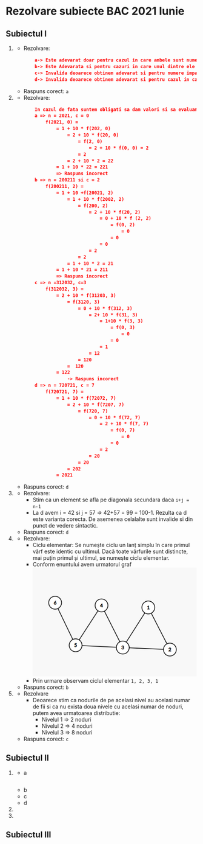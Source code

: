 # Rezolvare subiecte BAC 2021 Iunie

## Subiectul I
1. 
    - Rezolvare:
        ```json
            a-> Este adevarat doar pentru cazul in care ambele sunt numere pare. Raspuns corect.
            b-> Este Adevarata si pentru cazuri in care unul dintre ele este impar (x = 3, y = 2) deci este o optiune invalida
            c-> Invalida deoarece obtinem adevarat si pentru numere impare (x = 5, y = 3)
            d-> Invalida deoarece obtinem adevarat si pentru cazul in care ambele sunt pare dar si pentru cazul in care ambele sunt impare.
        ```
    - Raspuns corect: `a`
2. 
    - Rezolvare:
        ```json
            In cazul de fata suntem obligati sa dam valori si sa evaluam functia.
            a => n = 2021, c = 0
                f(2021, 0) = 
                    = 1 + 10 * f(202, 0)
                        = 2 + 10 * f(20, 0)
                            = f(2, 0)
                                = 2 + 10 * f(0, 0) = 2
                            = 2
                        = 2 + 10 * 2 = 22
                    = 1 + 10 * 22 = 221
                    => Raspuns incorect
            b => n = 200211 si c = 2
                f(200211, 2) =
                    = 1 + 10 +f(20021, 2)
                        = 1 + 10 * f(2002, 2)
                            = f(200, 2)
                                = 2 + 10 * f(20, 2)
                                    = 0 + 10 * f (2, 2)
                                        = f(0, 2)
                                            = 0
                                        = 0
                                    = 0
                                = 2
                            = 2
                        = 1 + 10 * 2 = 21
                    = 1 + 10 * 21 = 211
                    => Raspuns incorect
            c => n =312032, c=3
                f(312032, 3) =
                    = 2 + 10 * f(31203, 3)
                        = f(3120, 3)
                            = 0 + 10 * f(312, 3)
                                = 2+ 10 * f(31, 3)
                                    = 1+10 * f(3, 3)
                                        = f(0, 3)
                                            = 0
                                        = 0
                                    = 1
                                = 12
                            = 120
                        =  120
                    = 122
                        -> Raspuns incorect
            d => n = 720721, c = 7
                f(720721, 7) =
                    = 1 + 10 * f(72072, 7)
                        = 2 + 10 * f(7207, 7)
                            = f(720, 7)
                                = 0 + 10 * f(72, 7)
                                    = 2 + 10 * f(7, 7)
                                        = f(0, 7)
                                            = 0
                                        = 0
                                    = 2
                                = 20
                            = 20
                        = 202
                    = 2021
        ```
    - Raspuns corect: `d`
3. 
    - Rezolvare:
        - Stim ca un element se afla pe diagonala secundara daca `i+j = n-1`
        - La d avem i = 42 si j = 57 => 42+57 = 99 = 100-1. Rezulta ca d este varianta corecta. De asemenea celalalte sunt invalide si din punct de vedere sintactic.
    - Raspuns corect: `d`
4. 
    - Rezolvare:
        - Ciclu elementar:  Se numește ciclu un lanț simplu în care primul vârf este identic cu ultimul. Dacă toate vârfurile sunt distincte, mai puțin primul și ultimul, se numește ciclu elementar.
        - Conform enuntului avem urmatorul graf
         ![Poza graf](imagini/s1e4.png)
        - Prin urmare observam ciclul elementar `1, 2, 3, 1`
    - Raspuns corect: `b`
5. 
    - Rezolvare
        - Deoarece stim ca nodurile de pe acelasi nivel au acelasi numar de fii si ca nu exista doua nivele cu acelasi numar de noduri, putem avea urmatoarea distributie:
            - Nivelul 1 => 2 noduri
            - Nivelul 2 => 4 noduri
            - Nivelul 3 => 8 noduri
    - Raspuns corect: `c`
## Subiectul II
1. 
    - a
        ```json
        ```
    - b
    - c
    - d
2. 
3. 


## Subiectul III